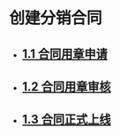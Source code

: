 # 创建分销合同

* ## [1.1 合同用章申请](/chapter1/11-he-tong-yong-zhang-shen-qing.md)
* ## [1.2 合同用章审核](/chapter1/12-he-tong-yong-zhang-shen-he.md)
* ## [1.3 合同正式上线](/chapter1/13-he-tong-zheng-shi-shang-xian.md)

## 



